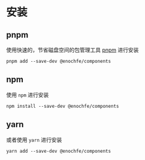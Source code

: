 # 安装

## pnpm

使用快速的，节省磁盘空间的包管理工具 [pnpm](https://pnpm.io/zh) 进行安装

```shell
pnpm add --save-dev @enochfe/components
```

## npm

使用 `npm` 进行安装

```shell
npm install --save-dev @enochfe/components
```

## yarn

或者使用 `yarn` 进行安装

```shell
yarn add --save-dev @enochfe/components
```

